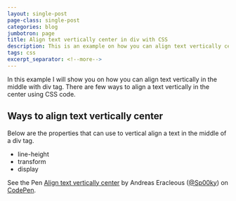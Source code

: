 ```yaml
---
layout: single-post
page-class: single-post
categories: blog
jumbotron: page
title: Align text vertically center in div with CSS
description: This is an example on how you can align text vertically center in div tag with CSS code. I show you some tips and tricks on how you can achieve it.
tags: css
excerpt_separator: <!--more-->
---
```


In this example I will show you on how you can align text vertically in the middle with div tag. There are few ways to align a text vertically in the center using CSS code.
<!--more-->
<h2>Ways to align text vertically center</h2>
Below are the properties that can use to vertical align a text in the middle of a div tag.
<ul>
 	<li>line-height</li>
 	<li>transform</li>
 	<li>display</li>
</ul>

<p data-height="300" data-theme-id="9796" data-slug-hash="VYBLrN" data-default-tab="result" data-user="Sp00ky" data-pen-title="Align text vertically center" class="codepen">See the Pen <a href="https://codepen.io/Sp00ky/pen/VYBLrN/">Align text vertically center</a> by Andreas Eracleous (<a href="https://codepen.io/Sp00ky">@Sp00ky</a>) on <a href="https://codepen.io">CodePen</a>.</p>
<script async src="https://static.codepen.io/assets/embed/ei.js"></script>